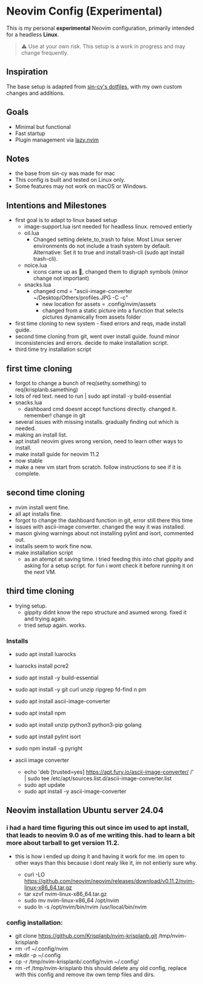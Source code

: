 # Neovim Config (Experimental)

This is my personal **experimental** Neovim configuration, primarily intended for a headless **Linux**.

> ⚠️ Use at your own risk. This setup is a work in progress and may change frequently.

## Inspiration

The base setup is adapted from [sin-cy's dotfiles](https://github.com/Sin-cy/dotfiles),  with my own custom changes and additions.

## Goals

- Minimal but functional
- Fast startup
- Plugin management via [lazy.nvim](https://github.com/folke/lazy.nvim)

## Notes

- the base from sin-cy was made for mac
- This config is built and tested on Linux only.
- Some features may not work on macOS or Windows.

## Intentions and Milestones

- first goal is to adapt to linux based setup
  - image-support.lua isnt needed for headless linux. removed entierly
  - oil.lua
    - Changed setting delete_to_trash to false. Most Linux server environments do not include a trash system by default.
      Alternative: Set it to true and install trash-cli (sudo apt install trash-cli).
  - noice.lua
    - icons came up as 󰥻, changed them to digraph symbols (minor change not important)
  - snacks.lua
    - changed cmd = "ascii-image-converter ~/Desktop/Others/profiles.JPG -C -c"
       - new location for assets = .config/nvim/assets
       - changed from a static picture into a function that selects pictures dynamically from assets folder
- first time cloning to new system - fixed errors and reqs, made install guide.
- second time cloning from git, went over install guide. found minor inconsistencies and errors. decide to make installation script.
- third time try installation script
  
## first time cloning
- forgot to change a bunch of req(sethy.something) to req(krisplanb.samething)
- lots of red text. need to run | sudo apt install -y build-essential
- snacks.lua
  - dashboard cmd doesnt accept functions directly. changed it. remember! change in git
- several issues with missing installs. gradually finding out which is needed.
- making an install list.
- apt install neovim gives wrong version, need to learn other ways to install.
- make install guide for neovim 11.2
- now stable
- make a new vm start from scratch. follow instructions to see if it is complete.

## second time cloning
- nvim install went fine.
- all apt installs fine.
- forgot to change the dashboard function in git, error still there this time
- issues with ascii-image converter. changed the way it was installed.
- mason giving warnings about not installing pylint and isort, commented out.
- installs seem to work fine now.
- make installation script
  - as an atempt at saving time. i tried feeding this into chat gippity and asking for a setup script. for fun i wont check it before running it on the next VM.
## third time cloning
- trying setup.
  - gippity didnt know the repo structure and asumed wrong. fixed it and trying again.
  - tried setup again. works.

### Installs
- sudo apt install luarocks
- luarocks install pcre2
- sudo apt install -y build-essential
- sudo apt install -y git curl unzip ripgrep fd-find n pm
- sudo apt install ascii-image-converter
- sudo apt install npm
- sudo apt install unzip python3 python3-pip golang
- sudo apt install pylint isort
- sudo npm install -g pyright

- ascii image converter
  - echo 'deb [trusted=yes] https://apt.fury.io/ascii-image-converter/ /' \
  | sudo tee /etc/apt/sources.list.d/ascii-image-converter.list
  - sudo apt update
  - sudo apt install -y ascii-image-converter

## Neovim installation Ubuntu server 24.04
### i had a hard time figuring this out since im used to apt install, that leads to neovim 9.0 as of me writing this. had to learn a bit more about tarball to get version 11.2.
- this is how i ended up doing it and having it work for me. im open to other ways than this because i dont realy like it, im not entierly sure why.

  - curl -LO https://github.com/neovim/neovim/releases/download/v0.11.2/nvim-linux-x86_64.tar.gz
  - tar xzvf nvim-linux-x86_64.tar.gz
  - sudo mv nvim-linux-x86_64 /opt/nvim
  - sudo ln -s /opt/nvim/bin/nvim /usr/local/bin/nvim

### config installation:
- git clone https://github.com/Krisplanb/nvim-krisplanb.git /tmp/nvim-krisplanb
- rm -rf ~/.config/nvim
- mkdir -p ~/.config
- cp -r /tmp/nvim-krisplanb/.config/nvim ~/.config/
- rm -rf /tmp/nvim-krisplanb
this should delete any old config, replace with this config and remove itw own temp files and dirs. 
